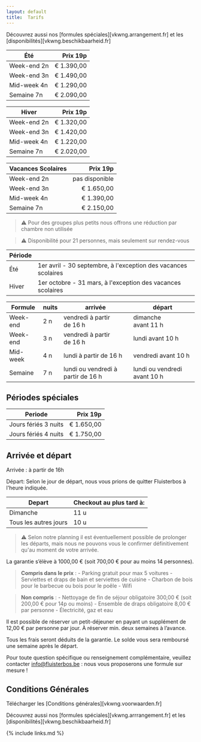 ```yaml
---
layout: default
title:  Tarifs
---
```


Découvrez aussi nos [formules spéciales][vkwng.arrangement.fr] et les [disponibilités][vkwng.beschikbaarheid.fr]


|Été|Prix 19p|
|---|---:|
|Week-end 2n|€ 1.390,00|
|Week-end 3n|€ 1.490,00|
|Mid-week 4n|€ 1.290,00|
|Semaine 7n|€ 2.090,00|

|Hiver|Prix 19p|
|---|---:|
|Week-end 2n|€ 1.320,00|
|Week-end 3n|€ 1.420,00|
|Mid-week 4n|€ 1.220,00|
|Semaine 7n|€ 2.020,00|

|Vacances Scolaires|Prix 19p|
|---|---:|
|Week-end 2n|pas disponible|
|Week-end 3n|€ 1.650,00|
|Mid-week 4n|€ 1.390,00|
|Semaine 7n|€ 2.150,00|

> ⚠ Pour des groupes plus petits nous offrons une réduction par chambre non utilisée

> ⚠ Disponibilité pour 21 personnes, mais seulement sur rendez-vous

|Période ||
|------- |-------------
|Été     |  1er avril - 30 septembre, à l'exception des vacances scolaires
|Hiver   |  1er octobre - 31 mars, à l'exception des vacances scolaires

|Formule          | nuits   | arrivée                                      | départ
|-----------------|---------|----------------------------------------------|-----------------------------------
|Week-end         | 2 n     | vendredi à partir de&nbsp;16&nbsp;h          | dimanche avant&nbsp;11&nbsp;h
|Week-end         | 3 n     | vendredi à partir de&nbsp;16&nbsp;h          | lundi avant&nbsp;10&nbsp;h
|Mid-week         | 4 n     | lundi à partir de&nbsp;16&nbsp;h             | vendredi avant&nbsp;10&nbsp;h
|Semaine          | 7 n     | lundi ou vendredi à partir de&nbsp;16&nbsp;h | lundi ou vendredi avant&nbsp;10&nbsp;h


## Périodes spéciales

|Periode|Prix 19p|
|:---:|---:|
|Jours fériés 3 nuits |€ 1.650,00|
|Jours fériés 4 nuits |€ 1.750,00|

## Arrivée et départ

Arrivée : à partir de 16h	

Départ: Selon le jour de départ, nous vous prions de quitter Fluisterbos à l'heure indiquée.	

|Depart | Checkout au plus tard à:
|---|---
|Dimanche|11 u
|Tous les autres jours|10 u


> ⚠ Selon notre planning il est éventuellement possible de prolonger les départs, mais nous ne pouvons vous le confirmer définitivement qu'au moment de votre arrivée.	



La garantie s’élève à 1000,00 € (soit 700,00 €  pour au moins 14 personnes).

> **Compris dans le prix** : - Parking gratuit pour max 5 voitures - Serviettes et draps de bain et serviettes de cuisine - Charbon de bois pour le barbecue ou bois pour le poêle - Wifi 

> **Non compris** : - Nettoyage de fin de séjour obligatoire 300,00 € (soit 200,00 € pour 14p ou moins) - Ensemble de draps obligatoire 8,00 € par personne - Électricité, gaz et eau

Il est possible de réserver un petit-déjeuner en payant un supplément de 12,00 € par personne par jour. À réserver min. deux semaines à l’avance.

Tous les frais seront déduits de la garantie. Le solde vous sera remboursé une semaine après le départ.

Pour toute question spécifique ou renseignement complémentaire, veuillez contacter info@fluisterbos.be :  nous vous proposerons une formule sur mesure !


## Conditions Générales

Télécharger les [Conditions générales][vkwng.voorwaarden.fr]

Découvrez aussi nos [formules spéciales][vkwng.arrrangement.fr] et les [disponibilités][vkwng.beschikbaarheid.fr]

{% include links.md %}
